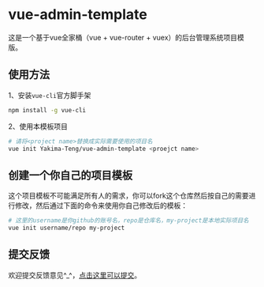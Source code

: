 # vue-admin-template

这是一个基于vue全家桶（vue + vue-router + vuex）的后台管理系统项目模版。


## 使用方法

1、安装`vue-cli`官方脚手架

```bash
npm install -g vue-cli
```

2、使用本模板项目

```bash
# 请将<project name>替换成实际需要使用的项目名
vue init Yakima-Teng/vue-admin-template <proejct name>
```

## 创建一个你自己的项目模板

这个项目模板不可能满足所有人的需求，你可以fork这个仓库然后按自己的需要进行修改，然后通过下面的命令来使用你自己修改后的模板：

```bash
# 这里的username是你github的账号名，repo是仓库名，my-project是本地实际项目名
vue init username/repo my-project
```


## 提交反馈

欢迎提交反馈意见^_^，[点击这里可以提交](https://github.com/Yakima-Teng/vue-admin-template/issues)。
